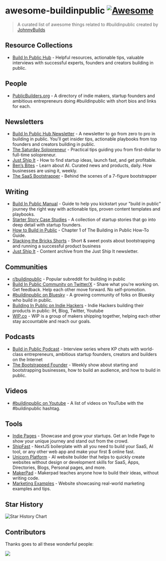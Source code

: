 # awesome-buildinpublic [![Awesome](https://awesome.re/badge.svg)](https://awesome.re)

> A curated list of awesome things related to #buildinpublic created by [JohnnyBuilds](https://github.com/johnnybuildsyo)

## Resource Collections

- [Build In Public Hub](https://buildinpublic.xyz/) - Helpful resources, actionable tips, valuable interviews with successful experts, founders and creators building in public. 

## People

- [PublicBuilders.org](https://publicbuilders.org) - A directory of indie makers, startup founders and ambitious entrepreneurs doing #buildinpublic with short bios and links for each.

## Newsletters

- [Build In Public Hub Newsletter](https://buildinpublichub.substack.com/) - A newsletter to go from zero to pro in building in public. You'll get insider tips, actionable playbooks from top founders and creators building in public.
- [The Saturday Solopreneur](https://www.justinwelsh.me/newsletters) - Practical tips guiding you from first-dollar to full-time solopreneur.
- [Just Ship It](https://marclou.beehiiv.com/) - How to find startup ideas, launch fast, and get profitable.
- [Ben’s Bites](https://bensbites.beehiiv.com/subscribe) - Learn about AI. Curated news and products, daily. How businesses are using it, weekly.
- [The SaaS Bootstrapper](https://thesaasbootstrapper.co/) - Behind the scenes of a 7-figure bootstrapper

## Writing

- [Build In Public Manual](https://thisiskp.com/resources/build-in-public-manual) - Guide to help you kickstart your "build in public" journey the right way with actionable tips, proven content templates and playbooks.
- [Starter Story Case Studies](https://www.starterstory.com/explore) - A collection of startup stories that go into deep detail with startup founders.
- [How to Build in Public](https://gabygoldberg.medium.com/the-building-in-public-how-to-guide-219d417f00c1) - Chapter 1 of The Building in Public How-To Guide.
- [Stacking the Bricks Shorts]([https://shorts.stackingthebricks.com/page/2/](https://shorts.stackingthebricks.com/)) - Short & sweet posts about bootstrapping and running a successful product business
- [Just Ship It](https://marclou.beehiiv.com/) - Content archive from the Just Ship It newsletter.

## Communities

- [r/buildinpublic](https://www.reddit.com/r/buildinpublic/) - Popular subreddit for building in public
- [Build In Public Community on Twitter/X](https://x.com/i/communities/1493446837214187523) - Share what you're working on. Get feedback. Help each other move forward. No self-promotion.
- [#buildinpublic on Bluesky](https://bsky.app/hashtag/buildinpublic) - A growing community of folks on Bluesky who build in public.
- [Building In Public on Indie Hackers](https://www.indiehackers.com/group/building-in-public) - Indie Hackers building their products in public: IH, Blog, Twitter, Youtube
- [WIP.co](https://wip.co/) - WIP is a group of makers shipping together, helping each other stay accountable and reach our goals.

## Podcasts

- [Build in Public Podcast](https://www.buildinpublicpodcast.com/) - Interview series where KP chats with world-class entrepreneurs, ambitious startup founders, creators and builders on the Internet
- [The Bootstrapped Founder](https://thebootstrappedfounder.com/podcast/) - Weekly show about starting and bootstrapping businesses, how to build an audience, and how to build in public.

## Videos

- [#buildinpublic on Youtube](https://www.youtube.com/hashtag/buildinpublic) - A list of videos on YouTube with the #buildinpublic hashtag.

## Tools

- [Indie Pages](https://indiepa.ge/) - Showcase and grow your startups. Get an Indie Page to show your unique journey and stand out from the crowd.
- [ShipFast](https://shipfa.st/) - NextJS boilerplate with all you need to build your SaaS, AI tool, or any other web app and make your first $ online fast.
- [Unicorn Platform](https://unicornplatform.com/) - AI website builder that helps to quickly create websites without design or development skills for SaaS, Apps, Directories, Blogs, Personal pages, and more.
- [MakerPad](https://makerpad.zapier.com/) - Makerpad teaches anyone how to build their ideas, without writing code.
- [Marketing Examples](https://marketingexamples.com/) - Website showcasing real-world marketing examples and tips.

## Star History

<picture>
  <source media="(prefers-color-scheme: dark)" srcset="https://api.star-history.com/svg?repos=johnnybuildsyo/awesome-buildinpublic&type=Date&theme=dark" />
  <source media="(prefers-color-scheme: light)" srcset="https://api.star-history.com/svg?repos=johnnybuildsyo/awesome-buildinpublic&type=Date" />
  <img alt="Star History Chart" src="https://api.star-history.com/svg?repos=johnnybuildsyo/awesome-buildinpublic&type=Date" />
</picture>

## Contributors

Thanks goes to all these wonderful people:

<a href="https://github.com/birobirobiro/awesome-shadcn-ui/graphs/contributors">
  <img src="https://contrib.rocks/image?repo=johnnybuildsyo/awesome-buildinpublic" />
</a>
